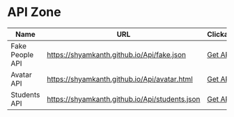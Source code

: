 # API Zone

| Name  | URL | Clickable |
| ------------- | ------------- | ------------- |
| Fake People API  | https://shyamkanth.github.io/Api/fake.json | [Get API](https://shyamkanth.github.io/Api/fake.json) |
| Avatar API  | https://shyamkanth.github.io/Api/avatar.html | [Get API](https://shyamkanth.github.io/Api/avatar.json) |
| Students API | https://shyamkanth.github.io/Api/students.json | [Get API](https://shyamkanth.github.io/Api/students.json)



